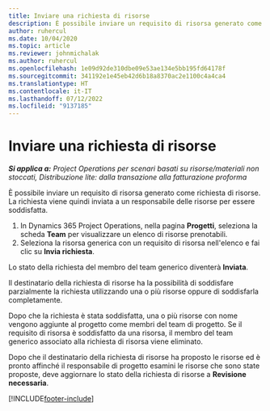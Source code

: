 ```yaml
---
title: Inviare una richiesta di risorse
description: È possibile inviare un requisito di risorsa generato come richiesta di risorse. La richiesta viene quindi inviata a un responsabile delle risorse per essere soddisfatta.
author: ruhercul
ms.date: 10/04/2020
ms.topic: article
ms.reviewer: johnmichalak
ms.author: ruhercul
ms.openlocfilehash: 1e09d92de310dbe09e53ae134e5bb195fd64178f
ms.sourcegitcommit: 341192e1e45eb42d6b18a8370ac2e1100c4a4ca4
ms.translationtype: HT
ms.contentlocale: it-IT
ms.lasthandoff: 07/12/2022
ms.locfileid: "9137185"
---
```

# <a name="submit-a-resource-request"></a>Inviare una richiesta di risorse

_**Si applica a:** Project Operations per scenari basati su risorse/materiali non stoccati, Distribuzione lite: dalla transazione alla fatturazione proforma_

È possibile inviare un requisito di risorsa generato come richiesta di risorse. La richiesta viene quindi inviata a un responsabile delle risorse per essere soddisfatta.

1. In Dynamics 365 Project Operations, nella pagina **Progetti**, seleziona la scheda **Team** per visualizzare un elenco di risorse prenotabili. 
2. Seleziona la risorsa generica con un requisito di risorsa nell'elenco e fai clic su **Invia richiesta**.

Lo stato della richiesta del membro del team generico diventerà **Inviata**.

Il destinatario della richiesta di risorse ha la possibilità di soddisfare parzialmente la richiesta utilizzando una o più risorse oppure di soddisfarla completamente.

Dopo che la richiesta è stata soddisfatta, una o più risorse con nome vengono aggiunte al progetto come membri del team di progetto. Se il requisito di risorsa è soddisfatto da una risorsa, il membro del team generico associato alla richiesta di risorsa viene eliminato. 

Dopo che il destinatario della richiesta di risorse ha proposto le risorse ed è pronto affinché il responsabile di progetto esamini le risorse che sono state proposte, deve aggiornare lo stato della richiesta di risorse a **Revisione necessaria**.


[!INCLUDE[footer-include](../includes/footer-banner.md)]
